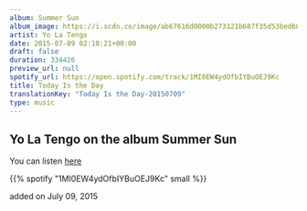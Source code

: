 ```yaml
---
album: Summer Sun
album_image: https://i.scdn.co/image/ab67616d0000b273121b687f35d53bed68a375d0
artist: Yo La Tengo
date: 2015-07-09 02:10:21+00:00
draft: false
duration: 334426
preview_url: null
spotify_url: https://open.spotify.com/track/1MI0EW4ydOfbIYBuOEJ9Kc
title: Today Is the Day
translationKey: "Today Is the Day-20150709"
type: music
---
```


## Yo La Tengo on the album Summer Sun

You can listen [here](https://open.spotify.com/track/1MI0EW4ydOfbIYBuOEJ9Kc)

{{% spotify "1MI0EW4ydOfbIYBuOEJ9Kc" small %}}

added on July 09, 2015